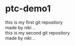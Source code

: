 # ptc-demo1
this is my first git repository 
<br> made by niki ..</br>
this is my second git repository 
<br> made by niki ..</br>



